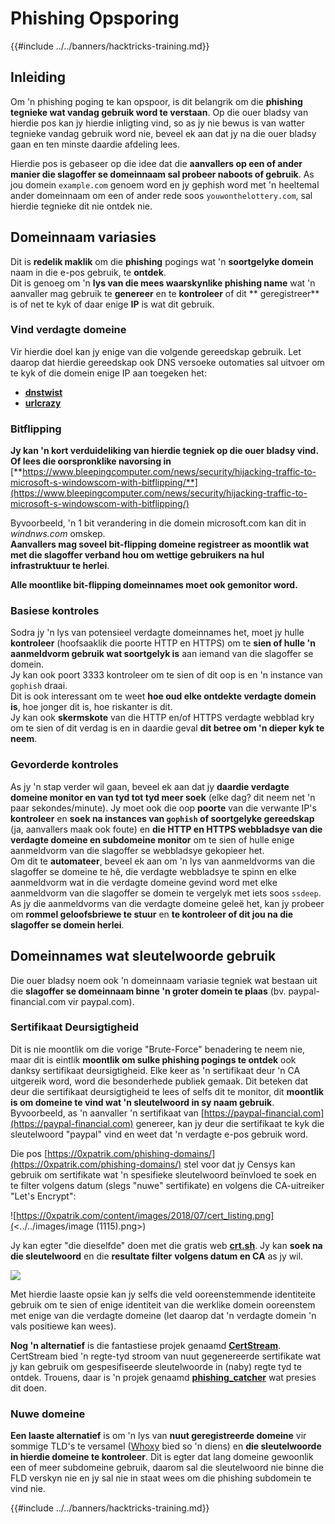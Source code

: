 # Phishing Opsporing

{{#include ../../banners/hacktricks-training.md}}

## Inleiding

Om 'n phishing poging te kan opspoor, is dit belangrik om die **phishing tegnieke wat vandag gebruik word te verstaan**. Op die ouer bladsy van hierdie pos kan jy hierdie inligting vind, so as jy nie bewus is van watter tegnieke vandag gebruik word nie, beveel ek aan dat jy na die ouer bladsy gaan en ten minste daardie afdeling lees.

Hierdie pos is gebaseer op die idee dat die **aanvallers op een of ander manier die slagoffer se domeinnaam sal probeer naboots of gebruik**. As jou domein `example.com` genoem word en jy gephish word met 'n heeltemal ander domeinnaam om een of ander rede soos `youwonthelottery.com`, sal hierdie tegnieke dit nie ontdek nie.

## Domeinnaam variasies

Dit is **redelik maklik** om die **phishing** pogings wat 'n **soortgelyke domein** naam in die e-pos gebruik, te **ontdek**.\
Dit is genoeg om 'n **lys van die mees waarskynlike phishing name** wat 'n aanvaller mag gebruik te **genereer** en te **kontroleer** of dit ** geregistreer** is of net te kyk of daar enige **IP** is wat dit gebruik.

### Vind verdagte domeine

Vir hierdie doel kan jy enige van die volgende gereedskap gebruik. Let daarop dat hierdie gereedskap ook DNS versoeke outomaties sal uitvoer om te kyk of die domein enige IP aan toegeken het:

- [**dnstwist**](https://github.com/elceef/dnstwist)
- [**urlcrazy**](https://github.com/urbanadventurer/urlcrazy)

### Bitflipping

**Jy kan 'n kort verduideliking van hierdie tegniek op die ouer bladsy vind. Of lees die oorspronklike navorsing in** [**https://www.bleepingcomputer.com/news/security/hijacking-traffic-to-microsoft-s-windowscom-with-bitflipping/**](https://www.bleepingcomputer.com/news/security/hijacking-traffic-to-microsoft-s-windowscom-with-bitflipping/)

Byvoorbeeld, 'n 1 bit verandering in die domein microsoft.com kan dit in _windnws.com_ omskep.\
**Aanvallers mag soveel bit-flipping domeine registreer as moontlik wat met die slagoffer verband hou om wettige gebruikers na hul infrastruktuur te herlei**.

**Alle moontlike bit-flipping domeinnames moet ook gemonitor word.**

### Basiese kontroles

Sodra jy 'n lys van potensieel verdagte domeinnames het, moet jy hulle **kontroleer** (hoofsaaklik die poorte HTTP en HTTPS) om te **sien of hulle 'n aanmeldvorm gebruik wat soortgelyk is** aan iemand van die slagoffer se domein.\
Jy kan ook poort 3333 kontroleer om te sien of dit oop is en 'n instance van `gophish` draai.\
Dit is ook interessant om te weet **hoe oud elke ontdekte verdagte domein is**, hoe jonger dit is, hoe riskanter is dit.\
Jy kan ook **skermskote** van die HTTP en/of HTTPS verdagte webblad kry om te sien of dit verdag is en in daardie geval **dit betree om 'n dieper kyk te neem**.

### Gevorderde kontroles

As jy 'n stap verder wil gaan, beveel ek aan dat jy **daardie verdagte domeine monitor en van tyd tot tyd meer soek** (elke dag? dit neem net 'n paar sekondes/minute). Jy moet ook die oop **poorte** van die verwante IP's **kontroleer** en **soek na instances van `gophish` of soortgelyke gereedskap** (ja, aanvallers maak ook foute) en **die HTTP en HTTPS webbladsye van die verdagte domeine en subdomeine monitor** om te sien of hulle enige aanmeldvorm van die slagoffer se webbladsye gekopieer het.\
Om dit te **automateer**, beveel ek aan om 'n lys van aanmeldvorms van die slagoffer se domeine te hê, die verdagte webbladsye te spinn en elke aanmeldvorm wat in die verdagte domeine gevind word met elke aanmeldvorm van die slagoffer se domein te vergelyk met iets soos `ssdeep`.\
As jy die aanmeldvorms van die verdagte domeine geleë het, kan jy probeer om **rommel geloofsbriewe te stuur** en **te kontroleer of dit jou na die slagoffer se domein herlei**.

## Domeinnames wat sleutelwoorde gebruik

Die ouer bladsy noem ook 'n domeinnaam variasie tegniek wat bestaan uit die **slagoffer se domeinnaam binne 'n groter domein te plaas** (bv. paypal-financial.com vir paypal.com).

### Sertifikaat Deursigtigheid

Dit is nie moontlik om die vorige "Brute-Force" benadering te neem nie, maar dit is eintlik **moontlik om sulke phishing pogings te ontdek** ook danksy sertifikaat deursigtigheid. Elke keer as 'n sertifikaat deur 'n CA uitgereik word, word die besonderhede publiek gemaak. Dit beteken dat deur die sertifikaat deursigtigheid te lees of selfs dit te monitor, dit **moontlik is om domeine te vind wat 'n sleutelwoord in sy naam gebruik**. Byvoorbeeld, as 'n aanvaller 'n sertifikaat van [https://paypal-financial.com](https://paypal-financial.com) genereer, kan jy deur die sertifikaat te kyk die sleutelwoord "paypal" vind en weet dat 'n verdagte e-pos gebruik word.

Die pos [https://0xpatrik.com/phishing-domains/](https://0xpatrik.com/phishing-domains/) stel voor dat jy Censys kan gebruik om sertifikate wat 'n spesifieke sleutelwoord beïnvloed te soek en te filter volgens datum (slegs "nuwe" sertifikate) en volgens die CA-uitreiker "Let's Encrypt":

![https://0xpatrik.com/content/images/2018/07/cert_listing.png](<../../images/image (1115).png>)

Jy kan egter "die dieselfde" doen met die gratis web [**crt.sh**](https://crt.sh). Jy kan **soek na die sleutelwoord** en die **resultate filter** **volgens datum en CA** as jy wil.

![](<../../images/image (519).png>)

Met hierdie laaste opsie kan jy selfs die veld ooreenstemmende identiteite gebruik om te sien of enige identiteit van die werklike domein ooreenstem met enige van die verdagte domeine (let daarop dat 'n verdagte domein 'n vals positiewe kan wees).

**Nog 'n alternatief** is die fantastiese projek genaamd [**CertStream**](https://medium.com/cali-dog-security/introducing-certstream-3fc13bb98067). CertStream bied 'n regte-tyd stroom van nuut gegenereerde sertifikate wat jy kan gebruik om gespesifiseerde sleutelwoorde in (naby) regte tyd te ontdek. Trouens, daar is 'n projek genaamd [**phishing_catcher**](https://github.com/x0rz/phishing_catcher) wat presies dit doen.

### **Nuwe domeine**

**Een laaste alternatief** is om 'n lys van **nuut geregistreerde domeine** vir sommige TLD's te versamel ([Whoxy](https://www.whoxy.com/newly-registered-domains/) bied so 'n diens) en **die sleutelwoorde in hierdie domeine te kontroleer**. Dit is egter dat lang domeine gewoonlik een of meer subdomeine gebruik, daarom sal die sleutelwoord nie binne die FLD verskyn nie en jy sal nie in staat wees om die phishing subdomein te vind nie.

{{#include ../../banners/hacktricks-training.md}}
